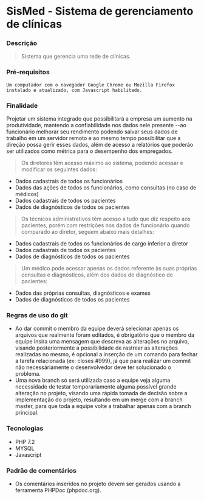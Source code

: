 # SisMed - Sistema de gerenciamento de clínicas
### Descrição
> Sistema que gerencia uma rede de clínicas.
### Pré-requisitos
```
Um computador com o navegador Google Chrome ou Mozilla Firefox instalado e atualizado, com Javascript habilitado.
```
### Finalidade
Projetar um sistema integrado que possibilitará a empresa um aumento na produtividade, mantendo a confiabilidade nos dados nele presente
--ao funcionário melhorar seu rendimento podendo salvar seus dados de trabalho em um servidor remoto e ao mesmo tempo possibilitar que a direção possa gerir esses dados, além de acesso a relatórios que poderão ser utilizados como métrica para o desempenho dos empregados.

> Os diretores têm acesso máximo ao sistema, podendo acessar e modificar os seguintes dados:
- Dados cadastrais de todos os funcionários
- Dados das ações de todos os funcionários, como consultas (no caso de médicos)
- Dados cadastrais de todos os pacientes
- Dados de diagnósticos de todos os pacientes

> Os técnicos administrativos têm acesso a tudo que diz respeito aos pacientes, porém com restrições nos dados de funcionário quando comparado ao diretor, seguem abaixo mais detalhes:
- Dados cadastrais de todos os funcionários de cargo inferior a diretor
- Dados cadastrais de todos os pacientes
- Dados de diagnósticos de todos os pacientes

> Um médico pode acessar apenas os dados referente às suas próprias consultas e diagnósticos, além dos dados de diagnóstico de pacientes:
- Dados das próprias consultas, diagnósticos e exames
- Dados de diagnósticos de todos os pacientes

### Regras de uso do git
- Ao dar commit o membro da equipe deverá selecionar apenas os arquivos que realmente foram editados, é obrigatório que o membro da equipe insira uma mensagem que descreva as alterações no arquivo, visando posteriormente a possibilidade de rastrear as alterações realizadas no mesmo, é opcional a inserção de um comando para fechar a tarefa relacionada (ex: closes #999), já que para realizar um commit não necessáriamente o desenvolvedor deve ter solucionado o problema.
- Uma nova branch só será utilizada caso a equipe veja alguma necessidade de testar temporariamente alguma possível grande alteração no projeto, visando uma rápida tomada de decisão sobre a implementação do projeto, resultando em um merge com a branch master, para que toda a equipe volte a trabalhar apenas com a branch principal.

### Tecnologias
- PHP 7.2
- MYSQL
- Javascript

### Padrão de comentários
- Os comentários inseridos no projeto devem ser gerados usando a ferramenta PHPDoc (phpdoc.org).